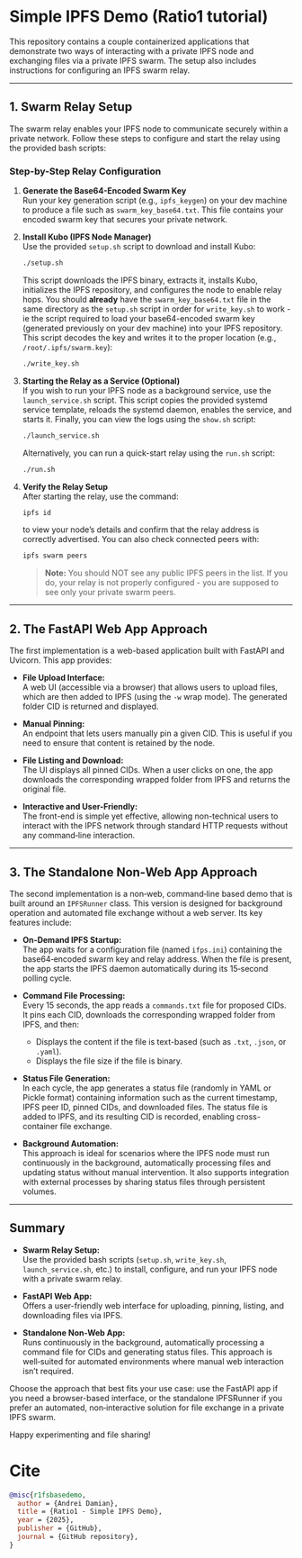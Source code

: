 # Simple IPFS Demo (Ratio1 tutorial)

This repository contains a couple containerized applications that demonstrate two ways of interacting with a private IPFS node and exchanging files via a private IPFS swarm. The setup also includes instructions for configuring an IPFS swarm relay. 

---

## 1. Swarm Relay Setup

The swarm relay enables your IPFS node to communicate securely within a private network. Follow these steps to configure and start the relay using the provided bash scripts:

### Step-by-Step Relay Configuration

1. **Generate the Base64-Encoded Swarm Key**  
   Run your key generation script (e.g., `ipfs_keygen`) on your dev machine to produce a file such as `swarm_key_base64.txt`. This file contains your encoded swarm key that secures your private network.

2. **Install Kubo (IPFS Node Manager)**  
   Use the provided `setup.sh` script to download and install Kubo:
   ```bash
   ./setup.sh
   ```
   This script downloads the IPFS binary, extracts it, installs Kubo, initializes the IPFS repository, and configures the node to enable relay hops.
   You should **already** have the `swarm_key_base64.txt` file in the same directory as the `setup.sh` script in order for `write_key.sh` to work - ie the script required to load your base64-encoded swarm key (generated previously on your dev machine) into your IPFS repository. This script decodes the key and writes it to the proper location (e.g., `/root/.ipfs/swarm.key`):
   ```bash
   ./write_key.sh
   ```

3. **Starting the Relay as a Service (Optional)**  
   If you wish to run your IPFS node as a background service, use the `launch_service.sh` script. This script copies the provided systemd service template, reloads the systemd daemon, enables the service, and starts it. Finally, you can view the logs using the `show.sh` script:
   ```bash
   ./launch_service.sh
   ```
   Alternatively, you can run a quick-start relay using the `run.sh` script:
   ```bash
   ./run.sh
   ```

4. **Verify the Relay Setup**  
   After starting the relay, use the command:
   ```bash
   ipfs id
   ```
   to view your node’s details and confirm that the relay address is correctly advertised. You can also check connected peers with:
   ```bash
   ipfs swarm peers
   ```
   > **Note:** You should NOT see any public IPFS peers in the list. If you do, your relay is not properly configured - you are supposed to see only your private swarm peers.

---

## 2. The FastAPI Web App Approach

The first implementation is a web-based application built with FastAPI and Uvicorn. This app provides:

- **File Upload Interface:**  
  A web UI (accessible via a browser) that allows users to upload files, which are then added to IPFS (using the `-w` wrap mode). The generated folder CID is returned and displayed.

- **Manual Pinning:**  
  An endpoint that lets users manually pin a given CID. This is useful if you need to ensure that content is retained by the node.

- **File Listing and Download:**  
  The UI displays all pinned CIDs. When a user clicks on one, the app downloads the corresponding wrapped folder from IPFS and returns the original file.

- **Interactive and User-Friendly:**  
  The front-end is simple yet effective, allowing non-technical users to interact with the IPFS network through standard HTTP requests without any command‑line interaction.

---

## 3. The Standalone Non‑Web App Approach

The second implementation is a non‑web, command‑line based demo that is built around an `IPFSRunner` class. This version is designed for background operation and automated file exchange without a web server. Its key features include:

- **On‑Demand IPFS Startup:**  
  The app waits for a configuration file (named `ifps.ini`) containing the base64‑encoded swarm key and relay address. When the file is present, the app starts the IPFS daemon automatically during its 15‑second polling cycle.

- **Command File Processing:**  
  Every 15 seconds, the app reads a `commands.txt` file for proposed CIDs. It pins each CID, downloads the corresponding wrapped folder from IPFS, and then:
  - Displays the content if the file is text-based (such as `.txt`, `.json`, or `.yaml`).
  - Displays the file size if the file is binary.

- **Status File Generation:**  
  In each cycle, the app generates a status file (randomly in YAML or Pickle format) containing information such as the current timestamp, IPFS peer ID, pinned CIDs, and downloaded files. The status file is added to IPFS, and its resulting CID is recorded, enabling cross-container file exchange.

- **Background Automation:**  
  This approach is ideal for scenarios where the IPFS node must run continuously in the background, automatically processing files and updating status without manual intervention. It also supports integration with external processes by sharing status files through persistent volumes.

---

## Summary

- **Swarm Relay Setup:**  
  Use the provided bash scripts (`setup.sh`, `write_key.sh`, `launch_service.sh`, etc.) to install, configure, and run your IPFS node with a private swarm relay.

- **FastAPI Web App:**  
  Offers a user-friendly web interface for uploading, pinning, listing, and downloading files via IPFS.

- **Standalone Non-Web App:**  
  Runs continuously in the background, automatically processing a command file for CIDs and generating status files. This approach is well‑suited for automated environments where manual web interaction isn’t required.

Choose the approach that best fits your use case: use the FastAPI app if you need a browser-based interface, or the standalone IPFSRunner if you prefer an automated, non‑interactive solution for file exchange in a private IPFS swarm.

Happy experimenting and file sharing!

# Cite
```bibtex
@misc{r1fsbasedemo,
  author = {Andrei Damian},
  title = {Ratio1 - Simple IPFS Demo},
  year = {2025},
  publisher = {GitHub},
  journal = {GitHub repository},
}
```